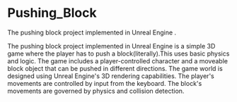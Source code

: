 # Pushing_Block
The pushing block project implemented in Unreal Engine .


The pushing block project implemented in Unreal Engine is a simple 3D game where the player has to push a block(literally).This uses basic physics and logic. The game includes a player-controlled character and a moveable block object that can be pushed in different directions. The game world is designed using Unreal Engine's 3D rendering capabilities.
The player's movements are controlled by input from the keyboard. The block's movements are governed by physics and collision detection.
